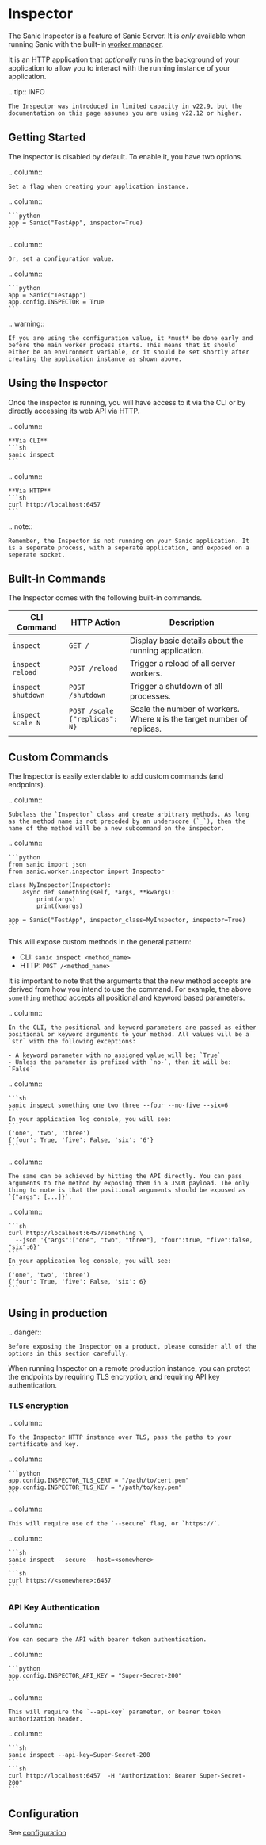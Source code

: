 # Inspector

The Sanic Inspector is a feature of Sanic Server. It is _only_ available when running Sanic with the built-in [worker manager](./manager.md).

It is an HTTP application that _optionally_ runs in the background of your application to allow you to interact with the running instance of your application.

.. tip:: INFO

```
The Inspector was introduced in limited capacity in v22.9, but the documentation on this page assumes you are using v22.12 or higher.
```

## Getting Started

The inspector is disabled by default. To enable it, you have two options.

.. column::

```
Set a flag when creating your application instance.
```

.. column::

````
```python
app = Sanic("TestApp", inspector=True)
```
````

.. column::

```
Or, set a configuration value.
```

.. column::

````
```python
app = Sanic("TestApp")
app.config.INSPECTOR = True
```
````

.. warning::

```
If you are using the configuration value, it *must* be done early and before the main worker process starts. This means that it should either be an environment variable, or it should be set shortly after creating the application instance as shown above.
```

## Using the Inspector

Once the inspector is running, you will have access to it via the CLI or by directly accessing its web API via HTTP.

.. column::

````
**Via CLI**
```sh
sanic inspect
```
````

.. column::

````
**Via HTTP**
```sh
curl http://localhost:6457
```
````

.. note::

```
Remember, the Inspector is not running on your Sanic application. It is a seperate process, with a seperate application, and exposed on a seperate socket.
```

## Built-in Commands

The Inspector comes with the following built-in commands.

| CLI Command        | HTTP Action                        | Description                                                              |
| ------------------ | ---------------------------------- | ------------------------------------------------------------------------ |
| `inspect`          | `GET /`                            | Display basic details about the running application.                     |
| `inspect reload`   | `POST /reload`                     | Trigger a reload of all server workers.                                  |
| `inspect shutdown` | `POST /shutdown`                   | Trigger a shutdown of all processes.                                     |
| `inspect scale N`  | `POST /scale`<br>`{"replicas": N}` | Scale the number of workers. Where `N` is the target number of replicas. |

## Custom Commands

The Inspector is easily extendable to add custom commands (and endpoints).

.. column::

```
Subclass the `Inspector` class and create arbitrary methods. As long as the method name is not preceded by an underscore (`_`), then the name of the method will be a new subcommand on the inspector.
```

.. column::

````
```python
from sanic import json
from sanic.worker.inspector import Inspector

class MyInspector(Inspector):
    async def something(self, *args, **kwargs):
        print(args)
        print(kwargs)

app = Sanic("TestApp", inspector_class=MyInspector, inspector=True)
```
````

This will expose custom methods in the general pattern:

- CLI: `sanic inspect <method_name>`
- HTTP: `POST /<method_name>`

It is important to note that the arguments that the new method accepts are derived from how you intend to use the command. For example, the above `something` method accepts all positional and keyword based parameters.

.. column::

```
In the CLI, the positional and keyword parameters are passed as either positional or keyword arguments to your method. All values will be a `str` with the following exceptions:

- A keyword parameter with no assigned value will be: `True`
- Unless the parameter is prefixed with `no-`, then it will be: `False`
```

.. column::

````
```sh
sanic inspect something one two three --four --no-five --six=6
```
In your application log console, you will see:
```
('one', 'two', 'three')
{'four': True, 'five': False, 'six': '6'}
```
````

.. column::

```
The same can be achieved by hitting the API directly. You can pass arguments to the method by exposing them in a JSON payload. The only thing to note is that the positional arguments should be exposed as `{"args": [...]}`.
```

.. column::

````
```sh
curl http://localhost:6457/something \
  --json '{"args":["one", "two", "three"], "four":true, "five":false, "six":6}'
```
In your application log console, you will see:
```
('one', 'two', 'three')
{'four': True, 'five': False, 'six': 6}
```
````

## Using in production

.. danger::

```
Before exposing the Inspector on a product, please consider all of the options in this section carefully.
```

When running Inspector on a remote production instance, you can protect the endpoints by requiring TLS encryption, and requiring API key authentication.

### TLS encryption

.. column::

```
To the Inspector HTTP instance over TLS, pass the paths to your certificate and key.
```

.. column::

````
```python
app.config.INSPECTOR_TLS_CERT = "/path/to/cert.pem"
app.config.INSPECTOR_TLS_KEY = "/path/to/key.pem"
```
````

.. column::

```
This will require use of the `--secure` flag, or `https://`.
```

.. column::

````
```sh
sanic inspect --secure --host=<somewhere>
```
```sh
curl https://<somewhere>:6457
```
````

### API Key Authentication

.. column::

```
You can secure the API with bearer token authentication.
```

.. column::

````
```python
app.config.INSPECTOR_API_KEY = "Super-Secret-200"
```
````

.. column::

```
This will require the `--api-key` parameter, or bearer token authorization header.
```

.. column::

````
```sh
sanic inspect --api-key=Super-Secret-200
```
```sh
curl http://localhost:6457  -H "Authorization: Bearer Super-Secret-200"
```
````

## Configuration

See [configuration](./configuration.md)
